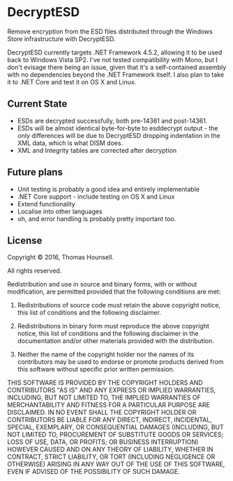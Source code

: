 # DecryptESD
Remove encryption from the ESD files distributed through the Windows Store infrastructure with DecryptESD.

DecryptESD currently targets .NET Framework 4.5.2, allowing it to be used back to Windows Vista SP2. I've not tested compatibility with Mono, but I don't evisage there being an issue, given that it's a self-contained assembly with no dependencies beyond the .NET Framework itself. I also plan to take it to .NET Core and test it on OS X and Linux.

## Current State
* ESDs are decrypted successfully, both pre-14361 and post-14361.
* ESDs will be almost identical byte-for-byte to esddecrypt output - the only differences will be due to DecryptESD dropping indentation in the XML data, which is what DISM does.
* XML and Integrity tables are corrected after decryption

## Future plans
* Unit testing is probably a good idea and entirely implementable
* .NET Core support - include testing on OS X and Linux
* Extend functionality
* Localise into other languages
* oh, and error handling is probably pretty important too.

## License
Copyright © 2016, Thomas Hounsell.

All rights reserved.

Redistribution and use in source and binary forms, with or without modification, are permitted provided that the following conditions are met:

1. Redistributions of source code must retain the above copyright notice, this list of conditions and the following disclaimer.

2. Redistributions in binary form must reproduce the above copyright notice, this list of conditions and the following disclaimer in the documentation and/or other materials provided with the distribution.

3. Neither the name of the copyright holder nor the names of its contributors may be used to endorse or promote products derived from this software without specific prior written permission.

THIS SOFTWARE IS PROVIDED BY THE COPYRIGHT HOLDERS AND CONTRIBUTORS "AS IS" AND ANY EXPRESS OR IMPLIED WARRANTIES, INCLUDING, BUT NOT LIMITED TO, THE IMPLIED WARRANTIES OF MERCHANTABILITY AND FITNESS FOR A PARTICULAR PURPOSE ARE DISCLAIMED. IN NO EVENT SHALL THE COPYRIGHT HOLDER OR CONTRIBUTORS BE LIABLE FOR ANY DIRECT, INDIRECT, INCIDENTAL, SPECIAL, EXEMPLARY, OR CONSEQUENTIAL DAMAGES (INCLUDING, BUT NOT LIMITED TO, PROCUREMENT OF SUBSTITUTE GOODS OR SERVICES; LOSS OF USE, DATA, OR PROFITS; OR BUSINESS INTERRUPTION) HOWEVER CAUSED AND ON ANY THEORY OF LIABILITY, WHETHER IN CONTRACT, STRICT LIABILITY, OR TORT (INCLUDING NEGLIGENCE OR OTHERWISE) ARISING IN ANY WAY OUT OF THE USE OF THIS SOFTWARE, EVEN IF ADVISED OF THE POSSIBILITY OF SUCH DAMAGE.